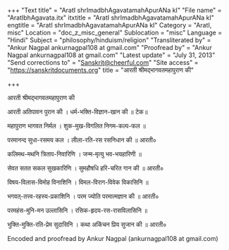 +++
"Text title" = "AratI shrImadbhAgavatamahApurANa kI"
"File name" = "AratIbhAgavata.itx"
itxtitle = "AratI shrImadbhAgavatamahApurANa kI"
engtitle = "AratI shrImadbhAgavatamahApurANa kI"
Category = "AratI, misc"
Location = "doc_z_misc_general"
Sublocation = "misc"
Language = "Hindi"
Subject = "philosophy/hinduism/religion"
"Transliterated by" = "Ankur Nagpal ankurnagpal108 at gmail.com"
"Proofread by" = "Ankur Nagpal ankurnagpal108 at gmail.com"
"Latest update" = "July 31, 2013"
"Send corrections to" = "Sanskrit@cheerful.com"
"Site access" = "https://sanskritdocuments.org"
title = "आरती श्रीमद्भागवतमहापुराण की"

+++
  
 आरती श्रीमद्भागवतमहापुराण की   
  
आरती अतिपावन पुरान की ।  धर्म-भक्ति-विज्ञान-खान की ॥ टेक॥  
  
महापुराण भागवत निर्मल ।  शुक-मुख-विगलित निगम-कल्प-फल ॥  
  
परमानन्द सुधा-रसमय कल ।  लीला-रति-रस रसनिधान की ॥ आरती०  
  
कलिमथ-मथनि त्रिताप-निवारिणि ।  जन्म-मृत्यु भव-भयहारिणी ॥  
  
सेवत सतत सकल सुखकारिणि ।  सुमहौषधि हरि-चरित गान की ॥ आरती०  
  
विषय-विलास-विमोह विनाशिनि ।  विमल-विराग-विवेक विकासिनि ॥  
  
भगवत्-तत्त्व-रहस्य-प्रकाशिनि ।  परम ज्योति परमात्मज्ञान की ॥ आरती०  
  
परमहंस-मुनि-मन उल्लासिनि ।  रसिक-हृदय-रस-रासविलासिनि ॥  
  
भुक्ति-मुक्ति-रति-प्रेम सुदासिनि ।  कथा अकिंचन प्रिय सुजान की ॥ आरती०  
  
  
Encoded and proofread by Ankur Nagpal (ankurnagpal108 at gmail.com)  
  
